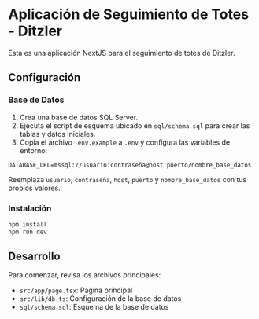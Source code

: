 # Aplicación de Seguimiento de Totes - Ditzler

Esta es una aplicación NextJS para el seguimiento de totes de Ditzler.

## Configuración

### Base de Datos

1. Crea una base de datos SQL Server.
2. Ejecuta el script de esquema ubicado en `sql/schema.sql` para crear las tablas y datos iniciales.
3. Copia el archivo `.env.example` a `.env` y configura las variables de entorno:

```
DATABASE_URL=mssql://usuario:contraseña@host:puerto/nombre_base_datos
```

Reemplaza `usuario`, `contraseña`, `host`, `puerto` y `nombre_base_datos` con tus propios valores.

### Instalación

```bash
npm install
npm run dev
```

## Desarrollo

Para comenzar, revisa los archivos principales:

- `src/app/page.tsx`: Página principal
- `src/lib/db.ts`: Configuración de la base de datos
- `sql/schema.sql`: Esquema de la base de datos
